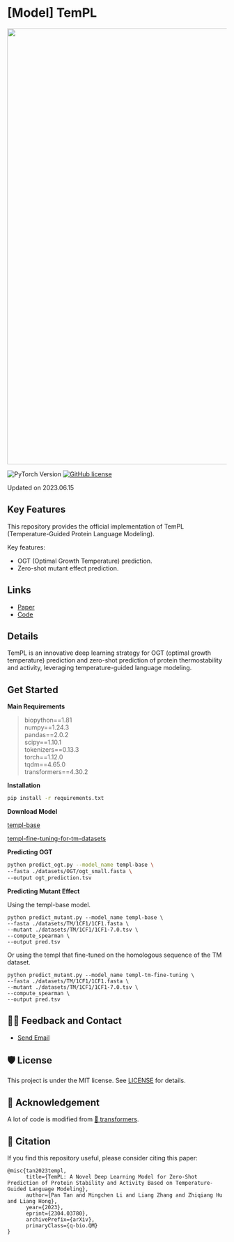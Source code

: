 # [Model] TemPL 

<!-- Insert the project banner here -->
<div align="center">
    <a href="https://"><img width="1000px" height="auto" src="https://github.com/openmedlab/sampleProject/blob/main/banner_sample.png"></a>
</div>

<!-- Select some of the point info, feel free to delete -->
![PyTorch Version](https://img.shields.io/badge/dynamic/json?color=blue&label=pytorch&query=%24.pytorchVersion&url=https%3A%2F%2Fgist.githubusercontent.com/PaParaZz1/54c5c44eeb94734e276b2ed5770eba8d/raw/85b94a54933a9369f8843cc2cea3546152a75661/badges.json)
[![GitHub license](https://img.shields.io/github/license/ai4protein/TemPL)](https://github.com/ai4protein/TemPL/blob/main/LICENSE)

Updated on 2023.06.15



## Key Features

This repository provides the official implementation of TemPL (Temperature-Guided Protein Language Modeling).

Key features:
- OGT (Optimal Growth Temperature) prediction.
- Zero-shot mutant effect prediction.

## Links

- [Paper](https://arxiv.org/abs/2304.03780)
- [Code](https://github.com/SESNet/TemPL) 

## Details
TemPL is an innovative deep learning strategy for OGT (optimal growth temperature) prediction and zero-shot prediction of protein thermostability and activity, leveraging temperature-guided language modeling.



## Get Started

**Main Requirements**  
> biopython==1.81   
> numpy==1.24.3     
> pandas==2.0.2     
> scipy==1.10.1     
> tokenizers==0.13.3    
> torch==1.12.0     
> tqdm==4.65.0  
> transformers==4.30.2  

**Installation**
```bash
pip install -r requirements.txt
```

**Download Model**

[templ-base](https://drive.google.com/file/d/1sjl-0JNBr5EH5PXy6dbkcZaO50zYklGe/view)

[templ-fine-tuning-for-tm-datasets](https://drive.google.com/file/d/1jo3OMJSCNuB_To2gNjOSCqNVjmqo2dZI/view?usp=drive_link)


**Predicting OGT**
```bash
python predict_ogt.py --model_name templ-base \
--fasta ./datasets/OGT/ogt_small.fasta \
--output ogt_prediction.tsv
```


**Predicting Mutant Effect**

Using the templ-base model.
```shell
python predict_mutant.py --model_name templ-base \
--fasta ./datasets/TM/1CF1/1CF1.fasta \
--mutant ./datasets/TM/1CF1/1CF1-7.0.tsv \
--compute_spearman \
--output pred.tsv
```

Or using the templ that fine-tuned on the homologous sequence of the TM dataset.
```shell
python predict_mutant.py --model_name templ-tm-fine-tuning \
--fasta ./datasets/TM/1CF1/1CF1.fasta \
--mutant ./datasets/TM/1CF1/1CF1-7.0.tsv \
--compute_spearman \
--output pred.tsv
```


## 🙋‍♀️ Feedback and Contact

- [Send Email](mailto:ginnmelich@gmail.com)

## 🛡️ License

This project is under the MIT license. See [LICENSE](LICENSE) for details.

## 🙏 Acknowledgement

A lot of code is modified from [🤗 transformers](https://github.com/huggingface/transformers).

## 📝 Citation

If you find this repository useful, please consider citing this paper:
```
@misc{tan2023templ,
      title={TemPL: A Novel Deep Learning Model for Zero-Shot Prediction of Protein Stability and Activity Based on Temperature-Guided Language Modeling}, 
      author={Pan Tan and Mingchen Li and Liang Zhang and Zhiqiang Hu and Liang Hong},
      year={2023},
      eprint={2304.03780},
      archivePrefix={arXiv},
      primaryClass={q-bio.QM}
}
```

